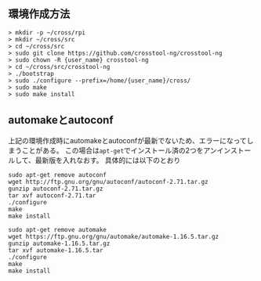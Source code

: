 ## 環境作成方法

```
> mkdir -p ~/cross/rpi
> mkdir ~/cross/src
> cd ~/cross/src
> sudo git clone https://github.com/crosstool-ng/crosstool-ng
> sudo chown -R {user_name} crosstool-ng
> cd ~/cross/src/crosstool-ng
> ./bootstrap
> sudo ./configure --prefix=/home/{user_name}/cross/
> sudo make
> sudo make install
```

## automakeとautoconf

上記の環境作成時にautomakeとautoconfが最新でないため、エラーになってしまうことがある。
この場合は`apt-get`でインストール済の2つをアンインストールして、最新版を入れなおす。
具体的には以下のとおり
```
sudo apt-get remove autoconf
wget http://ftp.gnu.org/gnu/autoconf/autoconf-2.71.tar.gz
gunzip autoconf-2.71.tar.gz
tar xvf autoconf-2.71.tar
./configure
make
make install
```
```
sudo apt-get remove automake
wget https://ftp.gnu.org/gnu/automake/automake-1.16.5.tar.gz
gunzip automake-1.16.5.tar.gz
tar xvf automake-1.16.5.tar
./configure
make
make install
```